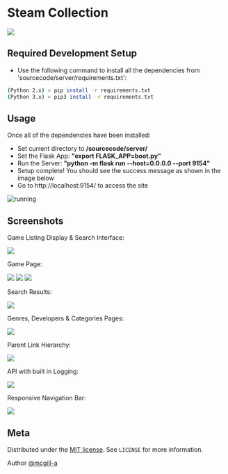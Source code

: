 # Steam Collection

![](report/resources/screenshots/home.png)

## Required Development Setup

* Use the following command to install all the dependencies from 'sourcecode/server/requirements.txt':

```sh
(Python 2.x) > pip install -r requirements.txt 
(Python 3.x) > pip3 install -r requirements.txt

```

## Usage

Once all of the dependencies have been installed:
* Set current directory to <b>/sourcecode/server/</b>
* Set the Flask App: <b>"export FLASK_APP=boot.py"</b>
* Run the Server: <b>"python -m flask run --host=0.0.0.0 --port 9154"</b>
* Setup complete! You should see the success message as shown in the image below
* Go to http://localhost:9154/ to access the site

![running]

## Screenshots

Game Listing Display & Search Interface:

![](report/resources/screenshots/games.png)

Game Page:

![](report/resources/screenshots/game-page-1.png)
![](report/resources/screenshots/game-page-2.png)
![](report/resources/screenshots/game-page-3.png)

Search Results:

![](report/resources/screenshots/search-results.png)

Genres, Developers & Categories Pages:

![](report/resources/screenshots/categories-cropped.png)

Parent Link Hierarchy:

![](report/resources/screenshots/category-cropped.png)

API with built in Logging:

![](report/resources/screenshots/api-cropped.png)

Responsive Navigation Bar:

![](report/resources/screenshots/responsive-nav.png)

## Meta

Distributed under the [MIT license](https://choosealicense.com/licenses/mit/). See ``LICENSE`` for more information.

Author [@mcgill-a](https://github.com/mcgill-a)

<!-- Markdown link & img dfn's -->
[running]: https://i.imgur.com/1bhDJf1.png
